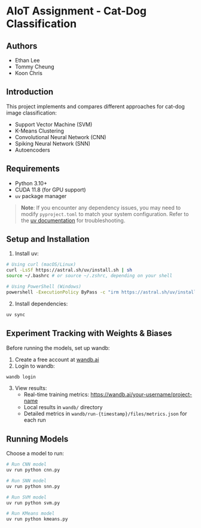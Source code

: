 # AIoT Assignment - Cat-Dog Classification

## Authors
- Ethan Lee
- Tommy Cheung
- Koon Chris

## Introduction

This project implements and compares different approaches for cat-dog image classification:
- Support Vector Machine (SVM)
- K-Means Clustering
- Convolutional Neural Network (CNN)
- Spiking Neural Network (SNN)
- Autoencoders

## Requirements

- Python 3.10+
- CUDA 11.8 (for GPU support)
- `uv` package manager

> **Note**: If you encounter any dependency issues, you may need to modify `pyproject.toml` to match your system configuration. Refer to the [uv documentation](https://docs.astral.sh/uv/) for troubleshooting.

## Setup and Installation

1. Install uv:
```bash
# Using curl (macOS/Linux)
curl -LsSf https://astral.sh/uv/install.sh | sh
source ~/.bashrc # or source ~/.zshrc, depending on your shell

# Using PowerShell (Windows)
powershell -ExecutionPolicy ByPass -c "irm https://astral.sh/uv/install.ps1 | iex"
```

2. Install dependencies:
```bash
uv sync 
```

## Experiment Tracking with Weights & Biases

Before running the models, set up wandb:

1. Create a free account at [wandb.ai](https://wandb.ai)
2. Login to wandb:
```bash
wandb login
```
3. View results:
   - Real-time training metrics: https://wandb.ai/your-username/project-name
   - Local results in `wandb/` directory
   - Detailed metrics in `wandb/run-{timestamp}/files/metrics.json` for each run

## Running Models

Choose a model to run:
```bash
# Run CNN model
uv run python cnn.py

# Run SNN model
uv run python snn.py

# Run SVM model
uv run python svm.py

# Run KMeans model
uv run python kmeans.py
```
